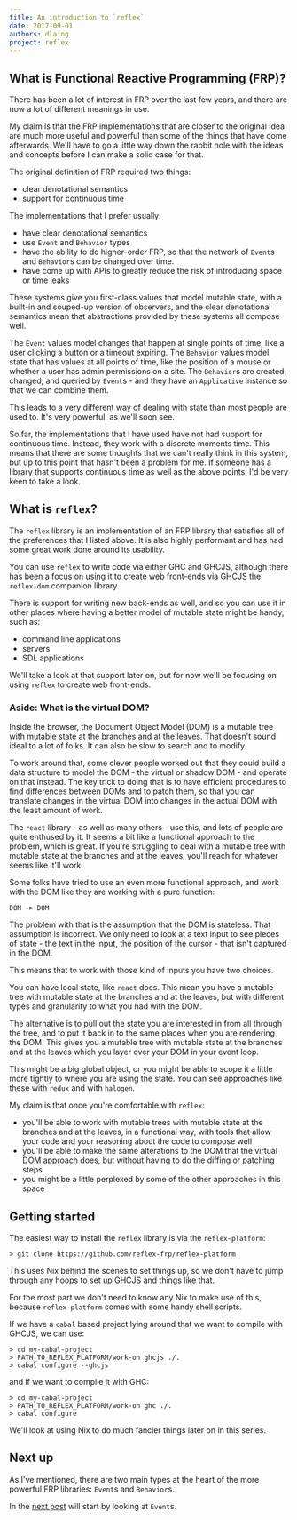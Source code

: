 ```yaml
---
title: An introduction to `reflex`
date: 2017-09-01
authors: dlaing
project: reflex
---
```


## What is Functional Reactive Programming (FRP)?

There has been a lot of interest in FRP over the last few years, and there are now a lot of different meanings in use.

My claim is that the FRP implementations that are closer to the original idea are much more useful and powerful than some of the things that have come afterwards.
We'll have to go a little way down the rabbit hole with the ideas and concepts before I can make a solid case for that.

The original definition of FRP required two things:

- clear denotational semantics
- support for continuous time

The implementations that I prefer usually:

- have clear denotational semantics
- use `Event` and `Behavior` types
- have the ability to do higher-order FRP, so that the network of `Event`s and `Behavior`s can be changed over time.
- have come up with APIs to greatly reduce the risk of introducing space or time leaks

These systems give you first-class values that model mutable state, with a built-in and souped-up version of observers, and the clear denotational semantics mean that abstractions provided by these systems all compose well.

The `Event` values model changes that happen at single points of time, like a user clicking a button or a timeout expiring. 
The `Behavior` values model state that has values at all points of time, like the position of a mouse or whether a user has admin permissions on a site.
The `Behavior`s are created, changed, and queried by `Event`s - and they have an `Applicative` instance so that we can combine them.

This leads to a very different way of dealing with state than most people are used to.
It's very powerful, as we'll soon see.

So far, the implementations that I have used have not had support for continuous time.
Instead, they work with a discrete moments time.
This means that there are some thoughts that we can't really think in this system, but up to this point that hasn't been a problem for me.
If someone has a library that supports continuous time as well as the above points, I'd be very keen to take a look.

## What is `reflex`?

The `reflex` library is an implementation of an FRP library that satisfies all of the preferences that I listed above.
It is also highly performant and has had some great work done around its usability.

You can use `reflex` to write code via either GHC and GHCJS, although there has been a focus on using it to create web front-ends via GHCJS the `reflex-dom` companion library.

There is support for writing new back-ends as well, and so you can use it in other places where having a better model of mutable state might be handy, such as:

- command line applications
- servers
- SDL applications

We'll take a look at that support later on, but for now we'll be focusing on using `reflex` to create web front-ends.

### Aside: What is the virtual DOM?

Inside the browser, the Document Object Model (DOM) is a mutable tree with mutable state at the branches and at the leaves.
That doesn't sound ideal to a lot of folks.
It can also be slow to search and to modify.

To work around that, some clever people worked out that they could build a data structure to model the DOM - the virtual or shadow DOM - and operate on that instead.
The key trick to doing that is to have efficient procedures to find differences between DOMs and to patch them, so that you can translate changes in the virtual DOM into changes in the actual DOM with the least amount of work.

The `react` library - as well as many others - use this, and lots of people are quite enthused by it.
It seems a bit like a functional approach to the problem, which is great.
If you're struggling to deal with a mutable tree with mutable state at the branches and at the leaves, you'll reach for whatever seems like it'll work.

Some folks have tried to use an even more functional approach, and work with the DOM like they are working with a pure function:

```
DOM -> DOM
```

The problem with that is the assumption that the DOM is stateless.
That assumption is incorrect.
We only need to look at a text input to see pieces of state - the text in the input, the position of the cursor - that isn't captured in the DOM.

This means that to work with those kind of inputs you have two choices.

You can have local state, like `react` does.
This mean you have a mutable tree with mutable state at the branches and at the leaves, but with different types and granularity to what you had with the DOM.

The alternative is to pull out the state you are interested in from all through the tree, and to put it back in to the same places when you are rendering the DOM.
This gives you a mutable tree with mutable state at the branches and at the leaves which you layer over your DOM in your event loop.

This might be a big global object, or you might be able to scope it a little more tightly to where you are using the state.
You can see approaches like these with `redux` and with `halogen`.

My claim is that once you're comfortable with `reflex`:

- you'll be able to work with mutable trees with mutable state at the branches and at the leaves, in a functional way, with tools that allow your code and your reasoning about the code to compose well
- you'll be able to make the same alterations to the DOM that the virtual DOM approach does, but without having to do the diffing or patching steps
- you might be a little perplexed by some of the other approaches in this space

## Getting started

The easiest way to install the `reflex` library is via the `reflex-platform`:
```
> git clone https://github.com/reflex-frp/reflex-platform
```

This uses Nix behind the scenes to set things up, so we don't have to jump through any hoops to set up GHCJS and things like that.

For the most part we don't need to know any Nix to make use of this, because `reflex-platform` comes with some handy shell scripts.

If we have a `cabal` based project lying around that we want to compile with GHCJS, we can use:
```
> cd my-cabal-project
> PATH_TO_REFLEX_PLATFORM/work-on ghcjs ./.
> cabal configure --ghcjs
```
and if we want to compile it with GHC:
```
> cd my-cabal-project
> PATH_TO_REFLEX_PLATFORM/work-on ghc ./.
> cabal configure
```

We'll look at using Nix to do much fancier things later on in this series.

## Next up

As I've mentioned, there are two main types at the heart of the more powerful FRP libraries: `Event`s and `Behavior`s.

In the [next post](../events) will start by looking at `Event`s.
